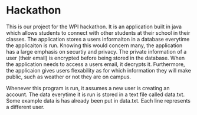 # Hackathon

This is our project for the WPI hackathon.  It is an application built in java which allows students to connect with other students at their school
in their classes.  The application stores a users informaiton in a database everytime the applicaiton is run.  Knowing this would concern many, the application
has a large emphasis on securtiy and privacy.  The private information of a user (their email) is encrypted before being stored in the database. When the 
application needs to access a users email, it decrypts it. Furthermore, the applicaion gives users flexability as for which information they will make public, 
such as weather or not they are on campus.  

Whenever this program is run, it assumes a new user is creating an account.  The data everytime it is run is stored in a text file called data.txt.
Some example data is has already been put in data.txt.  Each line represents a different user. 
